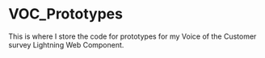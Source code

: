 # VOC_Prototypes
This is where I store the code for prototypes for my Voice of the Customer survey Lightning Web Component.
